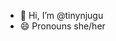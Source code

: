 - 👋 Hi, I’m @tinynjugu
- 😄 Pronouns she/her


<!---
tinynjugu/tinynjugu is a ✨ special ✨ repository because its `README.md` (this file) appears on your GitHub profile.
You can click the Preview link to take a look at your changes.
--->

